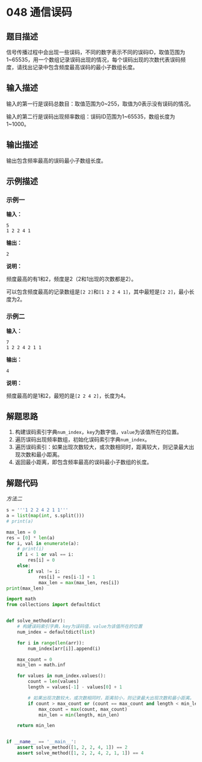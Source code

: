 # 048 通信误码

## 题目描述

信号传播过程中会出现一些误码，不同的数字表示不同的误码ID，取值范围为1\~65535，用一个数组记录误码出现的情况，每个误码出现的次数代表误码频度，请找出记录中包含频度最高误码的最小子数组长度。

## 输入描述

输入的第一行是误码总数目：取值范围为0\~255，取值为0表示没有误码的情况。

输入的第二行是误码出现频率数组：误码ID范围为1\~65535，数组长度为1\~1000。

## 输出描述

输出包含频率最高的误码最小子数组长度。

## 示例描述

### 示例一

**输入：**
```text
5 
1 2 2 4 1
```

**输出：**
```text
2
```

**说明：**  

频度最高的有1和2，频度是2（2和1出现的次数都是2）。

可以包含频度最高的记录数组是`[2 2]`和`[1 2 2 4 1]`，其中最短是`[2 2]`，最小长度为2。

### 示例二

**输入：**
```text
7 
1 2 2 4 2 1 1
```

**输出：**
```text
4
```

**说明：**  

频度最高的是1和2，最短的是`[2 2 4 2]`，长度为4。

## 解题思路

1. 构建误码索引字典`num_index`，`key`为数字值，`value`为该值所在的位置。
2. 遍历误码出现频率数组，初始化误码索引字典`num_index`。
3. 遍历误码索引：如果出现次数较大，或次数相同时，距离较大，则记录最大出现次数和最小距离。
4. 返回最小距离，即包含频率最高的误码最小子数组的长度。

## 解题代码

*方法二*
```python
s = '''1 2 2 4 2 1 1'''
a = list(map(int, s.split()))
# print(a)

max_len = 0
res = [0] * len(a)
for i, val in enumerate(a):
    # print(i)
    if i < 1 or val == i:
        res[i] = 0
    else:
        if val != i:
            res[i] = res[i-1] + 1
            max_len = max(max_len, res[i])
print(max_len)
```

```python
import math
from collections import defaultdict


def solve_method(arr):
    # 构建误码索引字典，key为误码值，value为该值所在的位置
    num_index = defaultdict(list)

    for i in range(len(arr)):
        num_index[arr[i]].append(i)

    max_count = 0
    min_len = math.inf

    for values in num_index.values():
        count = len(values)
        length = values[-1] - values[0] + 1

        # 如果出现次数较大，或次数相同时，距离较小，则记录最大出现次数和最小距离。
        if count > max_count or (count == max_count and length < min_len):
            max_count = max(count, max_count)
            min_len = min(length, min_len)

    return min_len


if __name__ == '__main__':
    assert solve_method([1, 2, 2, 4, 1]) == 2
    assert solve_method([1, 2, 2, 4, 2, 1, 1]) == 4
```
